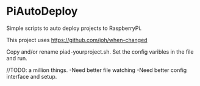 # PiAutoDeploy

Simple scripts to auto deploy projects to RaspberryPi.

This project uses https://github.com/joh/when-changed

Copy and/or rename piad-yourproject.sh.
Set the config varibles in the file and run.

//TODO: a million things.
    -Need better file watching
    -Need better config interface and setup.
